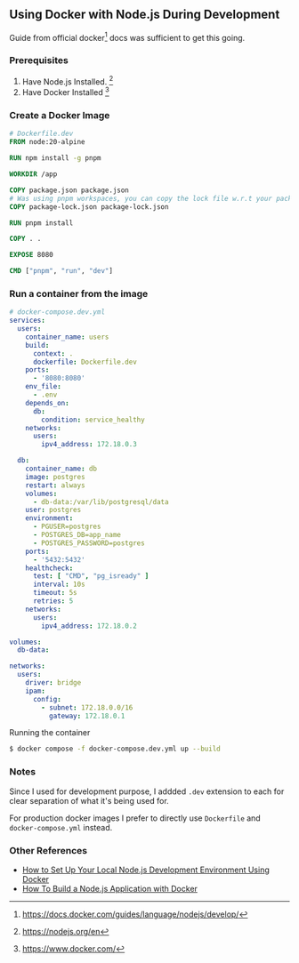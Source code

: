 ## Using Docker with Node.js During Development

Guide from official docker[^1] docs was sufficient to get this going.

### Prerequisites

1. Have Node.js Installed. [^2]
2. Have Docker Installed [^3]

### Create a Docker Image

```Dockerfile
# Dockerfile.dev
FROM node:20-alpine

RUN npm install -g pnpm

WORKDIR /app

COPY package.json package.json
# Was using pnpm workspaces, you can copy the lock file w.r.t your package manager
COPY package-lock.json package-lock.json

RUN pnpm install

COPY . .

EXPOSE 8080

CMD ["pnpm", "run", "dev"]
```

### Run a container from the image

```yml
# docker-compose.dev.yml
services:
  users:
    container_name: users
    build:
      context: .
      dockerfile: Dockerfile.dev
    ports:
      - '8080:8080'
    env_file:
      - .env
    depends_on:
      db:
        condition: service_healthy
    networks:
      users:
        ipv4_address: 172.18.0.3

  db:
    container_name: db
    image: postgres
    restart: always
    volumes:
      - db-data:/var/lib/postgresql/data
    user: postgres
    environment:
      - PGUSER=postgres
      - POSTGRES_DB=app_name
      - POSTGRES_PASSWORD=postgres
    ports:
      - '5432:5432'
    healthcheck:
      test: [ "CMD", "pg_isready" ]
      interval: 10s
      timeout: 5s
      retries: 5
    networks:
      users:
        ipv4_address: 172.18.0.2

volumes:
  db-data:

networks:
  users:
    driver: bridge
    ipam:
      config:
        - subnet: 172.18.0.0/16
          gateway: 172.18.0.1
```

Running the container

```bash
$ docker compose -f docker-compose.dev.yml up --build
```

### Notes

Since I used for development purpose, I addded `.dev` extension to each for clear separation of what it's being used for. 

For production docker images I prefer to directly use `Dockerfile` and `docker-compose.yml` instead. 

### Other References

- [How to Set Up Your Local Node.js Development Environment Using Docker](https://www.docker.com/blog/how-to-setup-your-local-node-js-development-environment-using-docker/)
- [How To Build a Node.js Application with Docker](https://www.digitalocean.com/community/tutorials/how-to-build-a-node-js-application-with-docker)

[^1]: https://docs.docker.com/guides/language/nodejs/develop/
[^2]: https://nodejs.org/en
[^3]: https://www.docker.com/
